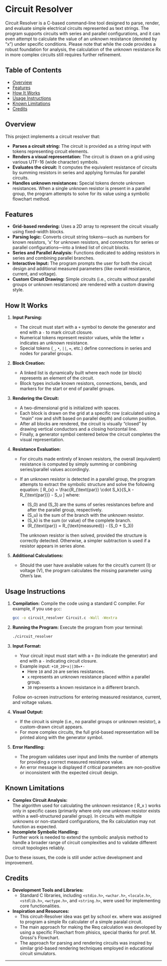 # Circuit Resolver

Circuit Resolver is a C-based command-line tool designed to parse, render, and evaluate simple electrical circuits represented as text strings. The program supports circuits with series and parallel configurations, and it can even attempt to calculate the value of an unknown resistance (denoted by “x”) under specific conditions. Please note that while the code provides a robust foundation for analysis, the calculation of the unknown resistance Rx in more complex circuits still requires further refinement.

## Table of Contents

- [Overview](#overview)
- [Features](#features)
- [How It Works](#how-it-works)
- [Usage Instructions](#usage-instructions)
- [Known Limitations](#known-limitations)
- [Credits](#credits)

## Overview

This project implements a circuit resolver that:
- **Parses a circuit string:** The circuit is provided as a string input with tokens representing circuit elements.
- **Renders a visual representation:** The circuit is drawn on a grid using various UTF-16 (wide character) symbols.
- **Evaluates the circuit:** It computes the equivalent resistance of circuits by summing resistors in series and applying formulas for parallel circuits.
- **Handles unknown resistances:** Special tokens denote unknown resistances. When a single unknown resistor is present in a parallel group, the program attempts to solve for its value using a symbolic flowchart method.

## Features

- **Grid-based rendering:** Uses a 2D array to represent the circuit visually using fixed-width blocks.
- **Parsing logic:** Converts circuit string tokens—such as numbers for known resistors, 'x' for unknown resistors, and connectors for series or parallel configurations—into a linked list of circuit blocks.
- **Series and Parallel Analysis:** Functions dedicated to adding resistors in series and combining parallel branches.
- **Interactive Input:** The program prompts the user for both the circuit design and additional measured parameters (like overall resistance, current, and voltage).
- **Custom Circuit Drawing:** Simple circuits (i.e., circuits without parallel groups or unknown resistances) are rendered with a custom drawing style.

## How It Works

1. **Input Parsing:**
   - The circuit must start with a `+` symbol to denote the generator and end with a `-` to mark circuit closure.
   - Numerical tokens represent resistor values, while the letter `x` indicates an unknown resistance.
   - Special tokens (`_`, `•`, `||`, `=`, etc.) define connections in series and nodes for parallel groups.

2. **Block Creation:**
   - A linked list is dynamically built where each node (or block) represents an element of the circuit.
   - Block types include known resistors, connections, bends, and markers for the start or end of parallel groups.

3. **Rendering the Circuit:**
   - A two-dimensional grid is initialized with spaces.
   - Each block is drawn on the grid at a specific row (calculated using a “main” row and shift based on parallel depth) and column position.
   - After all blocks are rendered, the circuit is visually “closed” by drawing vertical conductors and a closing horizontal line.
   - Finally, a generator symbol centered below the circuit completes the visual representation.

4. **Resistance Evaluation:**
   - For circuits made entirely of known resistors, the overall (equivalent) resistance is computed by simply summing or combining series/parallel values accordingly.
   - If an unknown resistor is detected in a parallel group, the program attempts to extract the symbolic structure and solve the following equation:
     \[
     R_{x} = \frac{R_{\text{par}} \cdot S_k}{S_k - R_{\text{par}}} - S_u
     \]
     where:
     - \(S_0\) and \(S_3\) are the sums of series resistances before and after the parallel group, respectively.
     - \(S_u\) is the sum of the branch with the unknown resistor.
     - \(S_k\) is the sum (or value) of the complete branch.
     - \(R_{\text{par}} = R_{\text{measured}} - (S_0 + S_3)\)
     
     The unknown resistor is then solved, provided the structure is correctly detected. Otherwise, a simpler subtraction is used if a resistor appears in series alone. 

5. **Additional Calculations:**
   - Should the user have available values for the circuit’s current \(I\) or voltage \(V\), the program calculates the missing parameter using Ohm’s law.

## Usage Instructions

1. **Compilation:**
   Compile the code using a standard C compiler. For example, if you use `gcc`:
   ```bash
   gcc -o circuit_resolver Circuit.c -Wall -Wextra
   ```

2. **Running the Program:**
   Execute the program from your terminal:
   ```bash
   ./circuit_resolver
   ```
   
3. **Input Format:**
   - Your circuit input must start with a `+` (to indicate the generator) and end with a `-` indicating circuit closure.
   - Example input: `+10_20•x||30=•-`
     - Here `10` and `20` are series resistances.
     - `x` represents an unknown resistance placed within a parallel group.
     - `30` represents a known resistance in a different branch.
     
   Follow on-screen instructions for entering measured resistance, current, and voltage values.

4. **Visual Output:**
   - If the circuit is simple (i.e., no parallel groups or unknown resistor), a custom-drawn circuit appears.
   - For more complex circuits, the full grid-based representation will be printed along with the generator symbol.

5. **Error Handling:**
   - The program validates user input and limits the number of attempts for providing a correct measured resistance value.
   - An error message is displayed if critical parameters are non-positive or inconsistent with the expected circuit design.

## Known Limitations

- **Complex Circuit Analysis:**  
  The algorithm used for calculating the unknown resistance \( R_x \) works only in specific cases (primarily where only one unknown resistor exists within a well-structured parallel group). In circuits with multiple unknowns or non-standard configurations, the Rx calculation may not function as expected.
- **Incomplete Symbolic Handling:**  
  Further work is needed to extend the symbolic analysis method to handle a broader range of circuit complexities and to validate different circuit topologies reliably.

Due to these issues, the code is still under active development and improvement.

## Credits

- **Development Tools and Libraries:**  
  - Standard C libraries, including `<stdio.h>`, `<wchar.h>`, `<locale.h>`, `<stdlib.h>`, `<wctype.h>`, and `<string.h>`, were used for implementing core functionalities.
- **Inspiration and Resources:**
  - This circuit-Resolver idea was get by school ex. where was assigned to program a simple Rx calculater of a simple paralal circuit.
  - The main approach for making the Req calculation was devoloped by using a specific Flowchart from phisics, special thanks for prof. M. Grossi's Flowchart.
  - The approach for parsing and rendering circuits was inspired by similar grid-based rendering techniques employed in educational circuit simulators.

---
